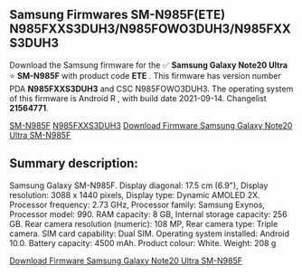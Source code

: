 <h2>Samsung Firmwares SM-N985F(ETE) N985FXXS3DUH3/N985FOWO3DUH3/N985FXXS3DUH3</h2>
Download the Samsung firmware for the ✅ <strong>Samsung Galaxy Note20 Ultra </strong> ⭐ <strong>SM-N985F</strong> with product code <strong>ETE</strong> . This firmware has version number PDA <strong>N985FXXS3DUH3</strong> and CSC N985FOWO3DUH3. The operating system of this firmware is Android R , with build date 2021-09-14. Changelist <strong>21564771</strong>.


[SM-N985F](https://samfirm.shop/samsung/model/SM-N985F)
[N985FXXS3DUH3](https://samfirm.shop/samsung/pda/N985FXXS3DUH3)
[Download Firmware Samsung Galaxy Note20 Ultra SM-N985F](https://samfirm.shop/samsung/firmware/456660)
<h2>Summary description:</h2>
<p>Samsung Galaxy SM-N985F. Display diagonal: 17.5 cm (6.9"), Display resolution: 3088 x 1440 pixels, Display type: Dynamic AMOLED 2X. Processor frequency: 2.73 GHz, Processor family: Samsung Exynos, Processor model: 990. RAM capacity: 8 GB, Internal storage capacity: 256 GB. Rear camera resolution (numeric): 108 MP, Rear camera type: Triple camera. SIM card capability: Dual SIM. Operating system installed: Android 10.0. Battery capacity: 4500 mAh. Product colour: White. Weight: 208 g</p>


[Download Firmware Samsung Galaxy Note20 Ultra SM-N985F](https://samfirm.shop/samsung/firmware/456660)

